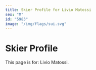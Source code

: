 ```yaml
---
title: Skier Profile for Livio Matossi
sex: "M"
id: "5983"
image: "/img/flags/sui.svg" 
---
```


# Skier Profile

This page is for: Livio Matossi.
    